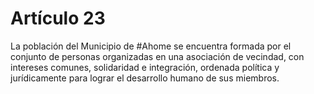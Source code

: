 # Artículo 23

La población del Municipio de #Ahome se encuentra formada por el conjunto de personas organizadas en una asociación de vecindad, con intereses comunes, solidaridad e integración, ordenada política y jurídicamente para lograr el desarrollo humano de sus miembros.